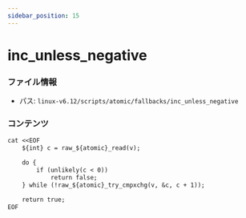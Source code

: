 ```yaml
---
sidebar_position: 15
---
```

# inc_unless_negative

### ファイル情報

- パス: `linux-v6.12/scripts/atomic/fallbacks/inc_unless_negative`

### コンテンツ

```txt
cat <<EOF
	${int} c = raw_${atomic}_read(v);

	do {
		if (unlikely(c < 0))
			return false;
	} while (!raw_${atomic}_try_cmpxchg(v, &c, c + 1));

	return true;
EOF

```
